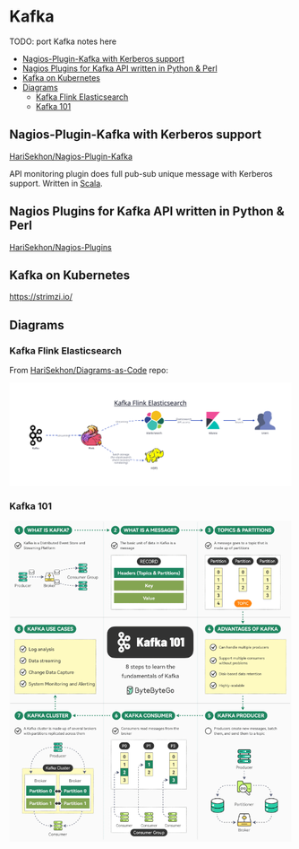 # Kafka

TODO: port Kafka notes here

<!-- INDEX_START -->

- [Nagios-Plugin-Kafka with Kerberos support](#nagios-plugin-kafka-with-kerberos-support)
- [Nagios Plugins for Kafka API written in Python & Perl](#nagios-plugins-for-kafka-api-written-in-python--perl)
- [Kafka on Kubernetes](#kafka-on-kubernetes)
- [Diagrams](#diagrams)
  - [Kafka Flink Elasticsearch](#kafka-flink-elasticsearch)
  - [Kafka 101](#kafka-101)

<!-- INDEX_END -->

## Nagios-Plugin-Kafka with Kerberos support

[HariSekhon/Nagios-Plugin-Kafka](https://github.com/HariSekhon/Nagios-Plugin-Kafka)

API monitoring plugin does full pub-sub unique message with Kerberos support. Written in [Scala](scala.md).

## Nagios Plugins for Kafka API written in Python & Perl

[HariSekhon/Nagios-Plugins](https://github.com/HariSekhon/Nagios-Plugins)

## Kafka on Kubernetes

<https://strimzi.io/>

## Diagrams

### Kafka Flink Elasticsearch

From [HariSekhon/Diagrams-as-Code](https://github.com/HariSekhon/Diagrams-as-Code) repo:

![](https://github.com/HariSekhon/Diagrams-as-Code/raw/master/images/kafka_flink_elasticsearch.svg)

### Kafka 101

![](images/kafka_101.gif)
